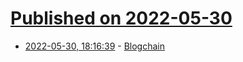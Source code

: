 # [Published on 2022-05-30](index.md)

* [2022-05-30, 18:16:39](https://news.ycombinator.com/item?id=31561897) - [Blogchain](https://blogchain.app/)
